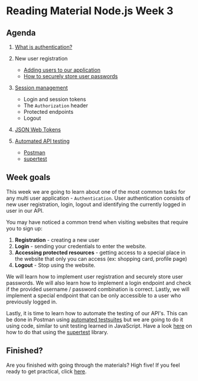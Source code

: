 # Reading Material Node.js Week 3

## Agenda

1. [What is authentication?](https://study.hackyourfuture.net/#/node-js/authentication.md)

2. New user registration
   - [Adding users to our application](https://study.hackyourfuture.net/#/node-js/user-registration.md)
   - [How to securely store user passwords](https://study.hackyourfuture.net/#/node-js/storing-passwords.md)

3. [Session management](https://study.hackyourfuture.net/#/node-js/session-management)
   - Login and session tokens
   - The `Authorization` header
   - Protected endpoints
   - Logout

4. [JSON Web Tokens](https://study.hackyourfuture.net/#/node-js/jwt-tokens.md) 

5. [Automated API testing](https://study.hackyourfuture.net/#/testing/api-testing.md)
   - [Postman](https://www.postman.com/automated-testing/)
   - [supertest](https://www.npmjs.com/package/supertest)


## Week goals

This week we are going to learn about one of the most common tasks for any multi user application - `Authentication`. User authentication consists of new user registration, login, logout and identifying the currently logged in user in our API.

You may have noticed a common trend when visiting websites that require you to sign up:

1. **Registration** - creating a new user
2. **Login** - sending your credentials to enter the website.
3. **Accessing protected resources** - getting access to a special place in the website that only you can access (ex: shopping card, profile page)
4. **Logout** - Stop using the website.

We will learn how to implement user registration and securely store user passwords. We will also learn how to implement a login endpoint and check if the provided username / password combination is correct. Lastly, we will implement a special endpoint that can be only accessible to a user who previously logged in.

Lastly, it is time to learn how to automate the testing of our API's. This can be done in Postman using [automated testsuites](https://www.postman.com/use-cases/api-testing-automation/) but we are going to do it using code, similar to unit testing learned in JavaScript. Have a look [here](https://study.hackyourfuture.net/#/testing/api-testing.md) on how to do that using the [supertest](https://www.npmjs.com/package/supertest) library.

## Finished?

Are you finished with going through the materials? High five! If you feel ready to get practical, click [here](./MAKEME.md).
